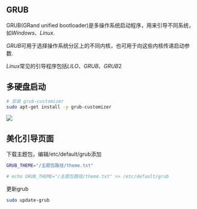 <!--
 * @Description: 
 * @Version: 1.0
 * @Author: DaLao
 * @Email: dalao_li@163.com
 * @Date: 2021-08-17 00:11:16
 * @LastEditors: DaLao
 * @LastEditTime: 2021-12-29 03:47:35
-->

## GRUB

GRUB(GRand unified bootloader)是多操作系统启动程序，用来引导不同系统，如$Windows$、$Linux$.

$GRUB$可用于选择操作系统分区上的不同内核，也可用于向这些内核传递启动参数.


$Linux$常见的引导程序包括$LILO$、$GRUB$、$GRUB2$

## 多硬盘启动

```sh
# 安装 grub-customizer
sudo apt-get install -y grub-customizer
```

![](https://cdn.hurra.ltd/img/20210817002414.png)

## 美化引导页面

下载主题包，编辑/etc/default/grub添加

```sh
GRUB_THEME="/主题包路径/theme.txt"

# echo GRUB_THEME="/主题包路径/theme.txt" >> /etc/default/grub
```

更新grub

```sh
sudo update-grub
```





